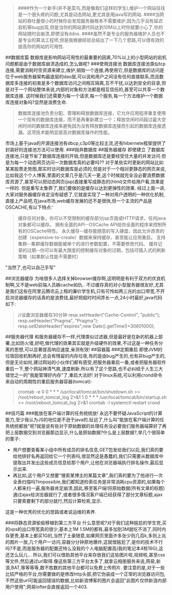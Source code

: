 > ####作为一个新手(并不是菜鸟,而是像我们这样的学生),维护一个网站往往是一个很头疼的问题,尤其是动态网站,更尤其是用java写的网站.
> ####当网站的吞吐量很小的时候你会发现服务器根本不需要维护,因为几乎没有延迟宕机等bug出现,但是当你的网站源代码达到10M以上时你就要小心了,你的网站随时会崩溃,即使没有ddos.
> ####虽然不是专业的服务器维护人员也不是专业的算法工程师,但是我根据经验总结出了一下几个思路,可以很有效的提高你的网站的可用性.

##数据库篇
数据库是影响网站可用性的最重要的因素,70%以上的小型网站的宕机问题都是由于数据库崩溃造成的,怎么做呢?
###使用连接池
数据库连接池类似tcp连接,需要消耗时空资源来建立,维护,销毁一个连接,再使用它,但是数据库的访问是位于web服务器架构最底层的dao层,可以说和用户之间没有任何直接联系,而且数据库多连接的初衷是多个数据库访问之间相互隔离,互不干扰,以达到安全的目录,但是对于一个网站整体来说,内部的对象和方法都是相互信任的,甚至可以共享一个数据库连接.
这时候我们还需要为每一个请求,每一个服务,每一个方法维护一个数据库连接对象吗?显然是浪费生命.

>数据库连接池负责分配、管理和释放数据库连接，它允许应用程序重复使用一个现有的数据库连接，而不是再重新建立一个；释放空闲时间超过最大空闲时间的数据库连接来避免因为没有释放数据库连接而引起的数据库连接遗漏。这项技术能明显提高对数据库操作的性能。

市场上基于java的开源连接池有dbcp,c3p0等比较主流,还有hibernete框架提供了封装好的连接池方法可以使用.
###抛弃数据库
##服务器缓存
即使建立 了数据库连接池,只是节省了数据库连接的开销,但是数据库还是要经受住大量的并发访问.但是为每一个动态网页访问一次数据库真的必要吗??
对于某些实时更新的网站比如某某股票走势图,那实时访问数据库是必须的,但是对于一个相对更静态的网页来说,比如我这个个人博客,里面的文章几乎是几天一更,这个时候就完全没必要浪费数据库资源了,甚至可以把动态网页(jsp)直接重写成静态的(html)文件给用户看,效果是一样的.
但是重写太鲁莽了,我们要做的是缓存以达到更弹性的效果.
经过上面一讲,大家对服务器缓存肯定没有疑惑了,它就是实现了一种对用户透明的一种优化机制,直接上产品吧,在java市场,web缓存发展的还不是很快,但一个主流的产品是OSCACHE,有以下特点:'

> 缓存任何对象，你可以不受限制的缓存部分jsp页面或HTTP请求，任何java对象都可以缓存。 拥有全面的API--OSCache
> API给你全面的程序来控制所有的OSCache特性。
> 永久缓存--缓存能随意的写入硬盘，因此允许昂贵的创建（expensive-to-create）数据来保持缓存，甚至能让应用重启。
> 支持集群--集群缓存数据能被单个的进行参数配置，不需要修改代码。
> 缓存记录的过期--你可以有最大限度的控制缓存对象的过期，包括可插入式的刷新策略（如果默认性能不需要时）


"当然了,也可以自己手写"


##浏览器缓存
为啥很多人选择关掉browser缓存啊,这明明是有利于双方的优良机制啊,又不是web前端人员嫉cache如仇..
不过缓存真的对小型服务器很友好,尤其是我们这些在阿里云腾讯云上租的廉价学生机,只有可怜如两三兆的出口带宽,不开启浏览器缓存的话真的是浪费钱,最好把超时时间弄长一点,24小时最好,java代码如下:

> //设置浏览器缓存30分钟
>  resp.setHeader("Cache-Control", "public");  
> resp.setHeader("Pragma", "Pragma");   
> resp.setDateHeader("expires",new Date().getTime()+30*60*1000);  


##服务器代理
和服务器缓存不一样,代理类似过滤器,但是最好是在新的机器上部署,比如防火墙,好吧,做代理的效果其实就是升级硬件的效果,不过这是一种任务分离的思想,可以显著提高响应速度,亲测有效!
##容器篇
###定期重启
即使JVM的垃圾回收机制再好,总会有残留的内存垃圾,有的是由bug产生的,也有非bug产生的,但是无论如何,建过网站的小伙伴们都有感受,把服务器重启一番,或者把服务器软件重启一下,整个网站神清气爽,速度刷新.所以有了这个思路,也不必纠结于人生三大错觉之一的"我能管理好内存"了,重启大法好!
对于linux系统,可以利用crond命令来自动的周期性的重启服务器容器(tomcat):

> crontab -e 0 0 * * * /usr/local/tomcat/bin/shutdown.sh >>
> /root/reboot_tomcat_log 2>&1 1 0 * * *
> /usr/local/tomcat/bin/startup.sh >> /root/reboot_tomcat_log 2>&1
> crontab -l  systemctl restart crond

##技巧篇
###能放在客户端计算的任务统统放!
永远不要怀疑JavaScript的计算能力,至少我认为JS的地位是不逊于java的.扯远了,什么叫"能放在客户端计算的任务统统都放"呢?就是说有些对于原始数据的处理任务没必要我们服务器端算好了再把上层数据交到浏览器那边显示,什么是原始数据?什么是上层数据?,举几个很简单的栗子:
- 用户想要查看某小组中所有成员的排名信息,GET包发给我们以后,我们真的要给他排好名再返回给它一个列表吗,很显然这是愚蠢的,我们只需要从数据库中提取出并发出这些成员信息给那个用户,让他在浏览器端执行排名操作,最后显示出来.
- 再比如,这个用户又想要"搜索某博主的某篇文章",我们真的要为了他进行一次全表扫描吗?impossible,我们都知道检索任务是非常消耗cpu资源的,如果每个人都来扫一遍,服务器肯定崩溃,因此,移至客户端!将原始数据(所有文章的标题)通过ajax给浏览器就行了,或者很多情况客户端已经获得了部分文章标题,ajax只要索要剩下的部分就行,然后计算检索,显示.

这是一种优秀的优化的思路或者说运维的素养.

###将静态资源偷偷移植到第三方平台
什么意思呢?对于我们这种尴尬的学生党,买的vps的出口带宽真的很少,基本上1M 1.5M的都有,最多加到3M就吃不消了,同时内存更贵,基本上都买1G的,当然了土豪随意,如果网页里面许多张少则几百k,多则上兆的图片一放,几个用户一访问,容器分分钟原地爆炸,这就很尴尬了,是你的技术不行吗?不是,而是服务器的配置还特么没我的个人电脑配置高(我的笔记本4核16G),这还怎么玩儿...
所以,我们可以借助其他平台来存放我们这些图片啦,视频啦,甚至css等文件,然后通过url取得.像这些第三方平台太多了,就拿云相册服务来说,网易,新浪,BAT,等等等等,数不胜数的其他平台都可以免费上传照片.
要注意的是,对于一些比较严格的平台,你需要做的是修改http头部,把它伪装成一个正常的浏览器访问包,不然这些url可能返回错误的数据,比如新浪博客的图片会返回"此图片仅供新浪内部用户使用";网易lofter会直接返回一个403.